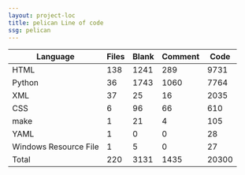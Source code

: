 ```yaml
---
layout: project-loc
title: pelican Line of code
ssg: pelican
---
```

<div class="table-responsive">
<table class="table">
<thead><tr>
<th>Language</th>
<th>Files</th>
<th>Blank</th>
<th>Comment</th>
<th>Code</th>
</tr></thead><tbody>
<tr><td>HTML</td><td> 138</td><td> 1241</td><td> 289</td><td> 9731</td></tr>
<tr><td>Python</td><td> 36</td><td> 1743</td><td> 1060</td><td> 7764</td></tr>
<tr><td>XML</td><td> 37</td><td> 25</td><td> 16</td><td> 2035</td></tr>
<tr><td>CSS</td><td> 6</td><td> 96</td><td> 66</td><td> 610</td></tr>
<tr><td>make</td><td> 1</td><td> 21</td><td> 4</td><td> 105</td></tr>
<tr><td>YAML</td><td> 1</td><td> 0</td><td> 0</td><td> 28</td></tr>
<tr><td>Windows Resource File</td><td> 1</td><td> 5</td><td> 0</td><td> 27</td></tr>
<tr><td>Total</td><td>220</td><td>3131</td><td>1435</td><td>20300</td></tr>
</tbody></table></div>
